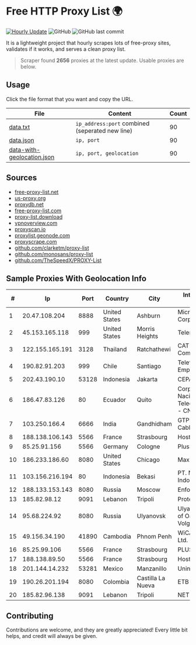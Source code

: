 
# Free HTTP Proxy List 🌍

[![Hourly Update](https://github.com/mertguvencli/http-proxy-list/actions/workflows/main.yml/badge.svg?branch=main)](https://github.com/mertguvencli/http-proxy-list/actions/workflows/main.yml)
![GitHub](https://img.shields.io/github/license/mertguvencli/http-proxy-list)
![GitHub last commit](https://img.shields.io/github/last-commit/mertguvencli/http-proxy-list)

It is a lightweight project that hourly scrapes lots of free-proxy sites, validates if it works, and serves a clean proxy list.


> Scraper found **2656** proxies at the latest update. Usable proxies are below.

## Usage

Click the file format that you want and copy the URL.


|File|Content|Count|
|----|-------|-----|
|[data.txt](https://raw.githubusercontent.com/mertguvencli/http-proxy-list/main/proxy-list/data.txt)|`ip_address:port` combined (seperated new line)|90|
|[data.json](https://raw.githubusercontent.com/mertguvencli/http-proxy-list/main/proxy-list/data.json)|`ip, port`|90|
|[data-with-geolocation.json](https://raw.githubusercontent.com/mertguvencli/http-proxy-list/main/proxy-list/data-with-geolocation.json)|`ip, port, geolocation`|90|

## Sources

* [free-proxy-list.net](https://free-proxy-list.net)
* [us-proxy.org](https://www.us-proxy.org)
* [proxydb.net](http://proxydb.net)
* [free-proxy-list.com](https://free-proxy-list.com/?page=&port=&type%5B%5D=http&type%5B%5D=https&up_time=0&search=Search)
* [proxy-list.download](https://www.proxy-list.download/HTTP)
* [vpnoverview.com](https://vpnoverview.com/privacy/anonymous-browsing/free-proxy-servers)
* [proxyscan.io](https://www.proxyscan.io)
* [proxylist.geonode.com](https://proxylist.geonode.com/api/proxy-list?limit=300&page=1&sort_by=lastChecked&sort_type=desc&protocols=http,https)
* [proxyscrape.com](https://api.proxyscrape.com/v2/?request=displayproxies&protocol=http&timeout=10000&country=all&ssl=all&anonymity=all)
* [github.com/clarketm/proxy-list](https://raw.githubusercontent.com/clarketm/proxy-list/master/proxy-list-raw.txt)
* [github.com/monosans/proxy-list](https://raw.githubusercontent.com/monosans/proxy-list/main/proxies/http.txt)
* [github.com/TheSpeedX/PROXY-List](https://raw.githubusercontent.com/TheSpeedX/PROXY-List/master/http.txt)


## Sample Proxies With Geolocation Info

|#|Ip|Port|Country|City|Internet Service Provider|
|-|--|----|-------|----|-------------------------|
|1|20.47.108.204|8888|United States|Ashburn|Microsoft Corporation|
|2|45.153.165.118|999|United States|Morris Heights|Telery Networks|
|3|122.155.165.191|3128|Thailand|Ratchathewi|CAT Telecom Public Company Limited|
|4|190.82.91.203|999|Chile|Santiago|Telefonica Empresas|
|5|202.43.190.10|53128|Indonesia|Jakarta|CEPATNET|
|6|186.47.83.126|80|Ecuador|Quito|Corporacion Nacional De Telecomunicaciones - CNT EP|
|7|103.250.166.4|6666|India|Gandhidham|GTPL Ahmedabad Cable N/W pvt. Ltd.|
|8|188.138.106.143|5566|France|Strasbourg|Host Europe GmbH|
|9|85.25.91.156|5566|Germany|Cologne|PlusServer GmbH|
|10|186.233.186.60|8080|United States|Chicago|Maxihost LTDA|
|11|103.156.216.194|80|Indonesia|Bekasi|PT. Meiwa Mold Indonesia|
|12|188.133.153.143|8080|Russia|Moscow|Enforta-MSK|
|13|185.82.98.12|9091|Lebanon|Tripoli|Protected|
|14|95.68.224.92|8080|Russia|Ulyanovsk|Ulyanovsk Branch of OJSC VolgaTelecom|
|15|49.156.34.190|41890|Cambodia|Phnom Penh|WiCAM Corporation Ltd.|
|16|85.25.99.106|5566|France|Strasbourg|PLUSSERVER|
|17|188.138.89.50|5566|France|Strasbourg|Host Europe GmbH|
|18|201.144.14.232|53281|Mexico|Manzanillo|Uninet S.A. de C.V|
|19|190.26.201.194|8080|Colombia|Castilla La Nueva|ETB - Colombia|
|20|185.82.96.138|9091|Lebanon|Tripoli|NET 360 S.A.R.L|



## Contributing

Contributions are welcome, and they are greatly appreciated! Every
little bit helps, and credit will always be given.

